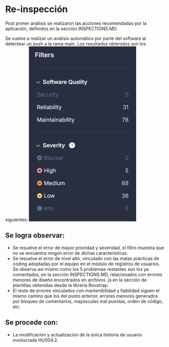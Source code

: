 # Re-inspección
Post primer análisis se realizaron las acciones recomendadas por la aplicación, definidos en la sección INSPECTIONS.MD.

Se vuelve a realizar un análisis automático por parte del software al detectear un push a la rama main. Los resultados obtenidos son los siguientes:
![alt text](reinspections.png)
## Se logra observar:
* Se resuelve el error de mayor prioridad y severidad, el filtro muestra que no se encuentra ningún error de dichas características.
* Se resuelve el error de nivel alto, vinculado con las malas prácticas de coding adoptadas por el equipo en el módulo de registros de usuarios. Se observa así mismo como los 5 problemas restantes son los ya comentados, en la sección INSPECTIONS.MD, relacionados con errores menores de diseño encontrados en archivos .js en la sección de plantillas obtenidas desde la librería Boostrap.
* El resto de errores vinculados con mantenibilidad y fiabilidad siguen el mismo camino que los del punto anterior, errores menores generados por bloques de comentarios, mayúsculas mal puestas, orden de código, etc.
## Se procede con:
* La modificación y actualización de la única historia de usuario involucrada HU004.2.
